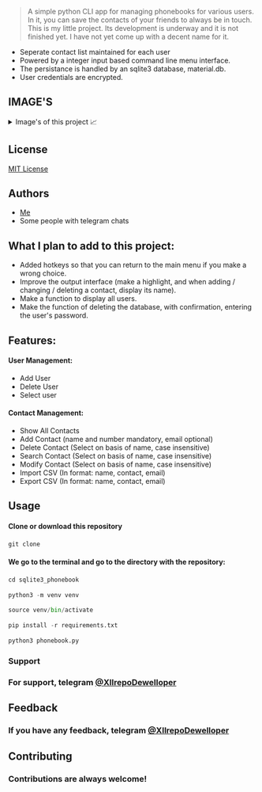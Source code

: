 > A simple python CLI app for managing phonebooks for various users. In it, you can save the contacts of your friends to 
> always be in touch. This is my little project. Its development is underway and it is not finished yet. I have not yet 
> come up with a decent name for it.

- Seperate contact list maintained for each user
- Powered by a integer input based command line menu interface.  
- The persistance is handled by an sqlite3 database, material.db.
- User credentials are encrypted.

## IMAGE'S

<details>
<summary>
Image's of this project 📈
</summary>
<img src="https://github.com/tendil/sqlite3-phonebook/blob/main/pick/user_menu.png" height="400" width="400">
<img src="https://github.com/tendil/sqlite3-phonebook/blob/main/pick/add_user.png" height="400" width="400">
<img src="https://github.com/tendil/sqlite3-phonebook/blob/main/pick/contact_menu.png" height="400" width="400">
<img src="https://github.com/tendil/sqlite3-phonebook/blob/main/pick/show_all_contacts.png" height="400" width="400">
<img src="https://github.com/tendil/sqlite3-phonebook/blob/main/pick/export.png" height="400" width="800">
</details>


## License

[MIT License](https://ru.wikipedia.org/wiki/%D0%9B%D0%B8%D1%86%D0%B5%D0%BD%D0%B7%D0%B8%D1%8F_MIT)

## Authors

* <a href="https://github.com/tendil">Me</a>
* Some people with telegram chats 

## What I plan to add to this project:
-  Added hotkeys so that you can return to the main menu if you make a wrong choice.
- Improve the output interface (make a highlight, and when adding / changing / deleting a contact, display its name).
- Make a function to display all users. 
- Make the function of deleting the database, with confirmation, entering the user's password.

## Features:
#### User Management:
- Add User
- Delete User
- Select user

#### Contact Management:
- Show All Contacts
- Add Contact (name and number mandatory, email optional)
- Delete Contact (Select on basis of name, case insensitive)
- Search Contact (Select on basis of name, case insensitive)
- Modify Contact (Select on basis of name, case insensitive)
- Import CSV (In format: name, contact, email)
- Export CSV (In format: name, contact, email)

## Usage

#### **Clone or download this repository**

```python
git clone 
```

#### We go to the terminal and go to the directory with the repository:

```python
cd sqlite3_phonebook
```

```python
python3 -m venv venv
```

```python
source venv/bin/activate
 ```

```python
pip install -r requirements.txt
```

```python
python3 phonebook.py
```

### Support

### For support, telegram [@XllrepoDewelloper](https://t.me/XllrepoDewelloper)

## Feedback

### If you have any feedback, telegram [@XllrepoDewelloper](https://t.me/XllrepoDewelloper)

## Contributing

### Contributions are always welcome!

